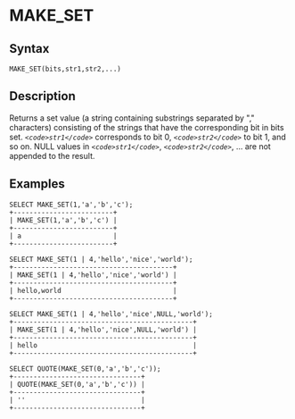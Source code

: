 
# MAKE_SET

## Syntax


```
MAKE_SET(bits,str1,str2,...)
```

## Description


Returns a set value (a string containing substrings separated by ","
characters) consisting of the strings that have the corresponding bit
in bits set. *`<code>str1</code>`* corresponds to bit 0, *`<code>str2</code>`* to bit 1, and so on. NULL
values in *`<code>str1</code>`*, *`<code>str2</code>`*, ... are not appended to the result.


## Examples


```
SELECT MAKE_SET(1,'a','b','c');
+-------------------------+
| MAKE_SET(1,'a','b','c') |
+-------------------------+
| a                       |
+-------------------------+

SELECT MAKE_SET(1 | 4,'hello','nice','world');
+----------------------------------------+
| MAKE_SET(1 | 4,'hello','nice','world') |
+----------------------------------------+
| hello,world                            |
+----------------------------------------+

SELECT MAKE_SET(1 | 4,'hello','nice',NULL,'world');
+---------------------------------------------+
| MAKE_SET(1 | 4,'hello','nice',NULL,'world') |
+---------------------------------------------+
| hello                                       |
+---------------------------------------------+

SELECT QUOTE(MAKE_SET(0,'a','b','c'));
+--------------------------------+
| QUOTE(MAKE_SET(0,'a','b','c')) |
+--------------------------------+
| ''                             |
+--------------------------------+
```
